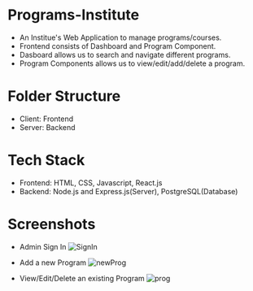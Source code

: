 # Programs-Institute
- An Institue's Web Application to manage programs/courses.
- Frontend consists of Dashboard and Program Component.
- Dasboard allows us to search and navigate different programs.
- Program Components allows us to view/edit/add/delete a program.

# Folder Structure
- Client: Frontend
- Server: Backend 

# Tech Stack
- Frontend: HTML, CSS, Javascript, React.js
- Backend: Node.js and Express.js(Server), PostgreSQL(Database)

# Screenshots
- Admin Sign In ![SignIn](https://github.com/VenkatKondeti-VK/Programs-Institute/assets/112069288/30b714e2-4ce3-40b2-980b-0aaf08a25e5e)

- Add a new Program ![newProg](https://github.com/VenkatKondeti-VK/Programs-Institute/assets/112069288/84f3ef33-e2b7-4993-b523-1255adae5228)

- View/Edit/Delete an existing Program ![prog](https://github.com/VenkatKondeti-VK/Programs-Institute/assets/112069288/87138d61-d0e6-4bd7-a4ae-34ddd4095a11)



